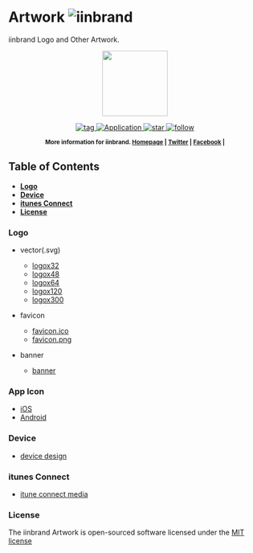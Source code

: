 # Artwork ![iinbrand](https://cdn.rawgit.com/iinbrand/artwork/master/logo/logox32.svg)

iinbrand Logo and Other Artwork.

<p align="center">
    <img src="https://cdn.rawgit.com/iinbrand/artwork/master/logo/logox120.svg"
         height="130">
</p>
<p align="center">
    <a href="https://npmjs.org/package/gh-badges">
        <img src="https://img.shields.io/github/tag/iinbrand/artwork.svg?label=version"
             alt="tag">
    </a>
    <a href="#">
        <img src="https://img.shields.io/badge/iinbrand-application-brightgreen.svg"
             alt="Application">
    </a>
    <a href="https://npmjs.org/package/gh-badges">
        <img src="https://img.shields.io/github/stars/iinbrand/artwork.svg?style=social&label=Star"
             alt="star">
    </a>
    <a href="https://twitter.com/intent/follow?ref_src=twsrc%5Etfw&region=follow_link&screen_name=iinbrand&tw_p=followbutton">
        <img src="https://img.shields.io/twitter/follow/iinbrand.svg?style=social"
             alt="follow">
    </a>
</p>

<p align="center"><sup><strong>More information for iinbrand. 
    <a href="https://iinbrand.com/">Homepage</a> | 
    <a href="https://iinb.ga/tw">Twitter</a> |
    <a href="https://iinb.ga/fb">Facebook</a> |
</strong></sup>
</p>

## **Table of Contents**

* **[Logo](#logo)**
* **[Device](#device)**
* **[itunes Connect](#)**
* **[License](#license)**



### Logo

- vector(.svg)
    - [logox32](logo/logox32.svg)
    - [logox48](logo/logox48.svg)
    - [logox64](logo/logox64.svg)
    - [logox120](logo/logox120.svg)
    - [logox300](logo/logo.svg)

- favicon
    - [favicon.ico](logo/favicon.ico)
    - [favicon.png](logo/favicon.png)

- banner
	- [banner](banner)


### App Icon

- [iOS](appicon/ios)
- [Android](appicon/android)

### Device

- [device design](device-design)

### itunes Connect

- [itune connect media](itune-connect)


### License

The iinbrand Artwork is open-sourced software licensed under the [MIT license](http://opensource.org/licenses/MIT)

